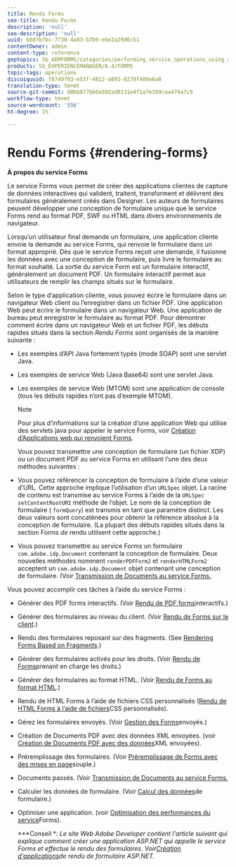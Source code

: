 ```yaml
---
title: Rendu Forms
seo-title: Rendu Forms
description: 'null'
seo-description: 'null'
uuid: 68d7b7bc-7730-4a83-b7b9-ebe2a29d6c51
contentOwner: admin
content-type: reference
geptopics: SG_AEMFORMS/categories/performing_service_operations_using_apis
products: SG_EXPERIENCEMANAGER/6.4/FORMS
topic-tags: operations
discoiquuid: f8749793-e53f-4812-a093-8278f480e6a8
translation-type: tm+mt
source-git-commit: d0bb877bb6a502ad0131e4f1a7e399caa474a7c9
workflow-type: tm+mt
source-wordcount: '556'
ht-degree: 1%

---
```



# Rendu Forms {#rendering-forms}

**À propos du service Forms**

Le service Forms vous permet de créer des applications clientes de capture de données interactives qui valident, traitent, transforment et délivrent des formulaires généralement créés dans Designer. Les auteurs de formulaires peuvent développer une conception de formulaire unique que le service Forms rend au format PDF, SWF ou HTML dans divers environnements de navigateur.

Lorsqu’un utilisateur final demande un formulaire, une application cliente envoie la demande au service Forms, qui renvoie le formulaire dans un format approprié. Dès que le service Forms reçoit une demande, il fusionne les données avec une conception de formulaire, puis livre le formulaire au format souhaité. La sortie du service Form est un formulaire interactif, généralement un document PDF. Un formulaire interactif permet aux utilisateurs de remplir les champs situés sur le formulaire.

Selon le type d’application cliente, vous pouvez écrire le formulaire dans un navigateur Web client ou l’enregistrer dans un fichier PDF. Une application Web peut écrire le formulaire dans un navigateur Web. Une application de bureau peut enregistrer le formulaire au format PDF. Pour démontrer comment écrire dans un navigateur Web et un fichier PDF, les débuts rapides situés dans la section *Rendu Forms* sont organisés de la manière suivante :

* Les exemples d’API Java fortement typés (mode SOAP) sont une servlet Java.
* Les exemples de service Web (Java Base64) sont une servlet Java.
* Les exemples de service Web (MTOM) sont une application de console (tous les débuts rapides n’ont pas d’exemple MTOM).

   >[!NOTE]
   >
   >Pour plus d’informations sur la création d’une application Web qui utilise des servlets java pour appeler le service Forms, voir [Création d’Applications web qui renvoient Forms](/help/forms/developing/creating-web-applications-renders-forms.md).

   Vous pouvez transmettre une conception de formulaire (un fichier XDP) ou un document PDF au service Forms en utilisant l’une des deux méthodes suivantes :

* Vous pouvez référencer la conception de formulaire à l’aide d’une valeur d’URL. Cette approche implique l’utilisation d’un `URLSpec` objet. La racine de contenu est transmise au service Forms à l’aide de la `URLSpec` `setContentRootURI` méthode de l’objet. Le nom de la conception de formulaire ( `formQuery`) est transmis en tant que paramètre distinct. Les deux valeurs sont concaténées pour obtenir la référence absolue à la conception de formulaire. (La plupart des débuts rapides situés dans la section Forms *de* rendu utilisent cette approche.)
* Vous pouvez transmettre au service Forms un formulaire `com.adobe.idp.Document` contenant la conception de formulaire. Deux nouvelles méthodes nomment `renderPDFForm2` et `renderHTMLForm2` acceptent un `com.adobe.idp.Document` objet contenant une conception de formulaire. (Voir [Transmission de Documents au service Forms.](/help/forms/developing/passing-documents-forms-service.md)

Vous pouvez accomplir ces tâches à l’aide du service Forms :

* Générer des PDF forms interactifs. (Voir [Rendu de PDF forms](/help/forms/developing/rendering-interactive-pdf-forms.md)interactifs.)
* Générer des formulaires au niveau du client. (Voir [Rendu de Forms sur le client](/help/forms/developing/rendering-forms-client.md).)
* Rendu des formulaires reposant sur des fragments. (See [Rendering Forms Based on Fragments](/help/forms/developing/rendering-forms-based-fragments.md).)
* Générer des formulaires activés pour les droits. (Voir [Rendu de Forms](/help/forms/developing/rendering-rights-enabled-forms.md)prenant en charge les droits.)
* Générer des formulaires au format HTML. (Voir [Rendu de Forms au format HTML](/help/forms/developing/rendering-forms-html.md).)
* Rendu de HTML Forms à l’aide de fichiers CSS personnalisés ([Rendu de HTML Forms à l’aide de fichiers](/help/forms/developing/rendering-html-forms-using-custom.md)CSS personnalisés).
* Gérez les formulaires envoyés. (Voir [Gestion des Forms](/help/forms/developing/handling-submitted-forms.md)envoyés.)
* Création de Documents PDF avec des données XML envoyées. (voir [Création de Documents PDF avec des données](/help/forms/developing/creating-pdf-documents-submitted-xml.md)XML envoyées).
* Préremplissage des formulaires. (Voir [Préremplissage de Forms avec des mises en page](/help/forms/developing/prepopulating-forms-flowable-layouts.md)souple.)
* Documents passés. (Voir [Transmission de Documents au service Forms.](/help/forms/developing/passing-documents-forms-service.md)
* Calculer les données de formulaire. (Voir [Calcul des données](/help/forms/developing/calculating-form-data.md)de formulaire.)
* Optimiser une application. (voir [Optimisation des performances du service](/help/forms/developing/optimizing-performance-forms-service.md)Forms).

   ***Conseil **: Le site Web Adobe Developer contient l&#39;article suivant qui explique comment créer une application ASP.NET qui appelle le service Forms et effectue le rendu des formulaires. Voir[Création d&#39;applications](https://www.adobe.com/devnet/livecycle/articles/asp_net.html)de rendu de formulaire ASP.NET.*

